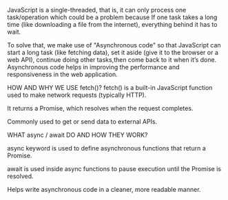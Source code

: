 JavaScript is a single-threaded, that is, it can only process one task/operation which could be a problem because If one task takes a long time (like downloading a file from the internet), everything behind it has to wait.

To solve that, we make use of "Asynchronous code" so that JavaScript can start a long task (like fetching data), set it aside (give it to the browser or a web API), continue doing other tasks,then come back to it when it’s done.
Asynchronous code helps in improving the performance and responsiveness in the web application.

 HOW AND WHY WE USE fetch()? fetch() is a built-in JavaScript function used to make network requests (typically HTTP).

It returns a Promise, which resolves when the request completes.

Commonly used to get or send data to external APIs.


 WHAT async / await DO AND HOW THEY WORK?

async keyword is used to define asynchronous functions that return a Promise.

await is used inside async functions to pause execution until the Promise is resolved.

Helps write asynchronous code in a cleaner, more readable manner.